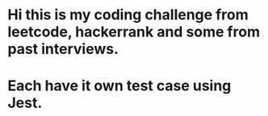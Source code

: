 # Hi this is my coding challenge from leetcode, hackerrank and some from past interviews.
# Each have it own test case using Jest.

